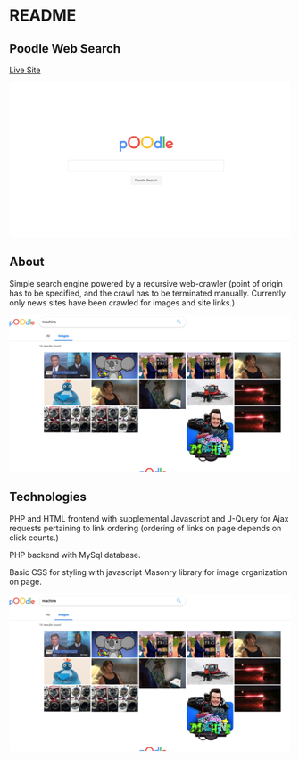 # README
## Poodle Web Search
[Live Site](https://poodle-search.herokuapp.com)

![screenshot](./assets/images/screenshot1.png)

## About
  Simple search engine powered by a recursive web-crawler (point of origin has to be specified, and the crawl has to be terminated manually. Currently only news sites have been crawled for images and site links.)

![screenshot](./assets/images/screenshot3.png)

## Technologies
PHP and HTML frontend with supplemental Javascript and J-Query for Ajax requests pertaining to link ordering (ordering of links on page depends on click counts.)

PHP backend with MySql database.

Basic CSS for styling with javascript Masonry library for image organization on page.

![screenshot](./assets/images/screenshot3.png)
